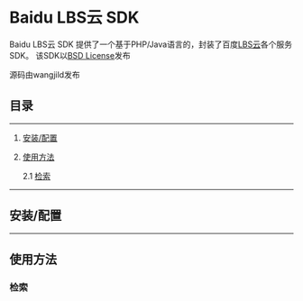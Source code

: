 Baidu LBS云 SDK
==================

Baidu LBS云 SDK 提供了一个基于PHP/Java语言的，封装了百度[LBS云](http://lbsyun.baidu.com)各个服务SDK。
该SDK以[BSD License](http://opensource.org/licenses/bsd-license.php)发布

源码由wangjild发布

## 目录
-----------------
1. [安装/配置](#安装/配置)
2. [使用方法](#使用方法)

    2.1 [检索](#检索)




-------------

## 安装/配置
-------------

## 使用方法

### 检索
